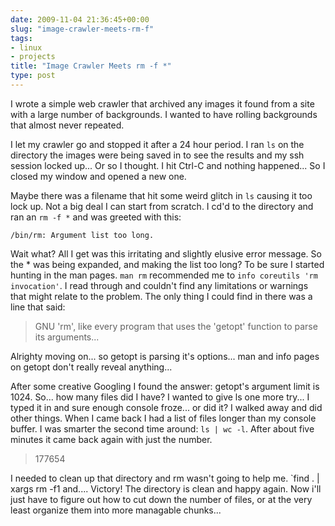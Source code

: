 ```yaml
---
date: 2009-11-04 21:36:45+00:00
slug: "image-crawler-meets-rm-f"
tags:
- linux
- projects
title: "Image Crawler Meets rm -f *"
type: post
---
```


I wrote a simple web crawler that archived any images it found from a site with
a large number of backgrounds. I wanted to have rolling backgrounds that almost
never repeated.

I let my crawler go and stopped it after a 24 hour period. I ran `ls` on  the
directory the images were being saved in to see the results and my ssh session
locked up... Or so I thought. I hit Ctrl-C and nothing happened... So I closed
my window and opened a new one.

Maybe there was a filename that hit some weird glitch in `ls` causing it too
lock up. Not a big deal I can start from scratch. I cd'd to the directory and
ran an `rm -f *` and was greeted with this:

```
/bin/rm: Argument list too long.
```

Wait what? All I get was this irritating and slightly elusive error message. So
the * was being expanded, and making the list too long? To be sure I started
hunting in the man pages. `man rm` recommended me to `info coreutils 'rm
invocation'`. I read through and couldn't find any limitations or warnings that
might relate to the problem. The only thing I could find in there was a line
that said:

> GNU 'rm', like every program that uses the 'getopt' function to parse its
> arguments...

Alrighty moving on... so getopt is parsing it's options... man and info pages
on getopt don't really reveal anything...

After some creative Googling I found the answer: getopt's argument limit is
1024. So... how many files did I have? I wanted to give ls one more try... I
typed it in and sure enough console froze... or did it? I walked away and
did other things. When I came back I had a list of files longer than my
console buffer. I was smarter the second time around: `ls | wc -l`. After
about five minutes it came back again with just the number.

> 177654

I needed to clean up that directory and rm wasn't going to help me. `find . |
xargs rm -f1 and.... Victory! The directory is clean and happy again. Now i'll
just have to figure out how to cut down the number of files, or at the very
least organize them into more managable chunks...
